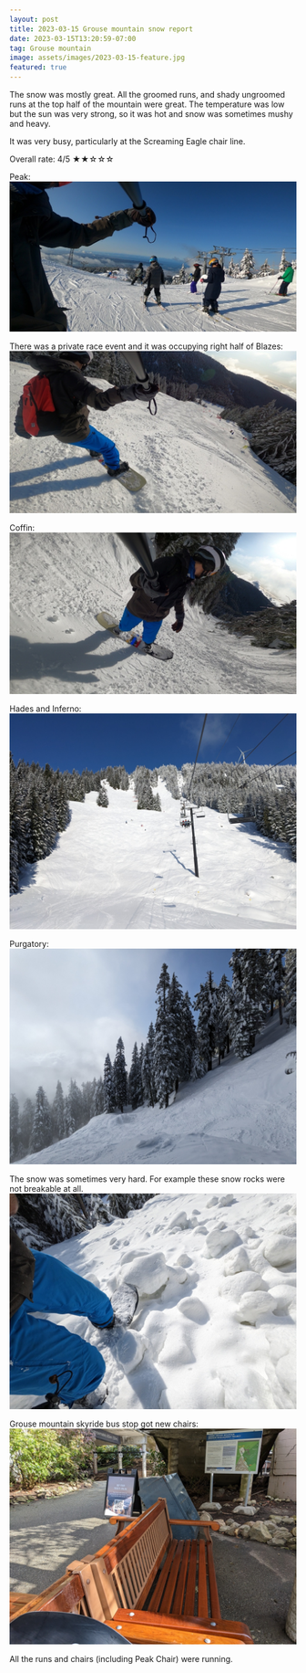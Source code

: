 ```yaml
---
layout: post
title: 2023-03-15 Grouse mountain snow report
date: 2023-03-15T13:20:59-07:00
tag: Grouse mountain
image: assets/images/2023-03-15-feature.jpg
featured: true
---
```

The snow was mostly great. All the groomed runs, and shady ungroomed runs at the top half of the mountain were great. The temperature was low but the sun was very strong, so it was hot and snow was sometimes mushy and heavy.

It was very busy, particularly at the Screaming Eagle chair line.

Overall rate: 4/5 ★★☆☆☆

Peak:
![](/assets/images/2023-03-15-feature.jpg)


There was a private race event and it was occupying right half of Blazes:
![](/assets/images/2023-03-15-vlcsnap-2023-03-15-13h10m44s747.jpg)

Coffin:
![](/assets/images/2023-03-15-vlcsnap-2023-03-15-13h12m29s270.jpg)

Hades and Inferno:
![](/assets/images/2023-03-15-hades-inferno.jpg)

Purgatory:
![](/assets/images/2023-03-15-purgatory.jpg)

The snow was sometimes very hard. For example these snow rocks were not breakable at all.
![](/assets/images/2023-03-15-rocky-hard-snow.jpg)

Grouse mountain skyride bus stop got new chairs:
![](/assets/images/2023-03-15-new-chairs-at-bus-stop.jpg)

All the runs and chairs (including Peak Chair) were running.
